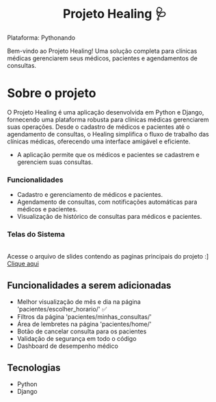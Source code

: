 <h1 align="center"> Projeto Healing 🩺 </h1>
Plataforma: Pythonando
<br>

Bem-vindo ao Projeto Healing! Uma solução completa para clínicas médicas gerenciarem seus médicos, pacientes e agendamentos de consultas.

# Sobre o projeto

O Projeto Healing é uma aplicação desenvolvida em Python e Django, fornecendo uma plataforma robusta para clínicas médicas gerenciarem suas operações. Desde o cadastro de médicos e pacientes até o agendamento de consultas, o Healing simplifica o fluxo de trabalho das clínicas médicas, oferecendo uma interface amigável e eficiente.

> 
- A aplicação permite que os médicos e pacientes se cadastrem e gerenciem suas consultas.

### Funcionalidades

- Cadastro e gerenciamento de médicos e pacientes.
- Agendamento de consultas, com notificações automáticas para médicos e pacientes.
- Visualização de histórico de consultas para médicos e pacientes.

### Telas do Sistema
<br>
Acesse o arquivo de slides contendo as paginas principais do projeto :]
<a href="https://github.com/LiviaBraz/psw10-Healing/blob/main/Healing%20Presentation.pdf"> Clique aqui</a>

## Funcionalidades a serem adicionadas

- Melhor visualização de mês e dia na página 'pacientes/escolher_horario/' ✅
- Filtros da página 'pacientes/minhas_consultas/'
- Área de lembretes na página 'pacientes/home/'
- Botão de cancelar consulta para os pacientes
- Validação de segurança em todo o código
- Dashboard de desempenho médico

## Tecnologias

- Python
- Django
